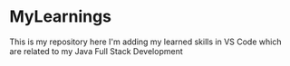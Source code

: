 # MyLearnings
This is my repository here I'm adding my learned skills in VS Code which are related to my Java Full Stack Development

